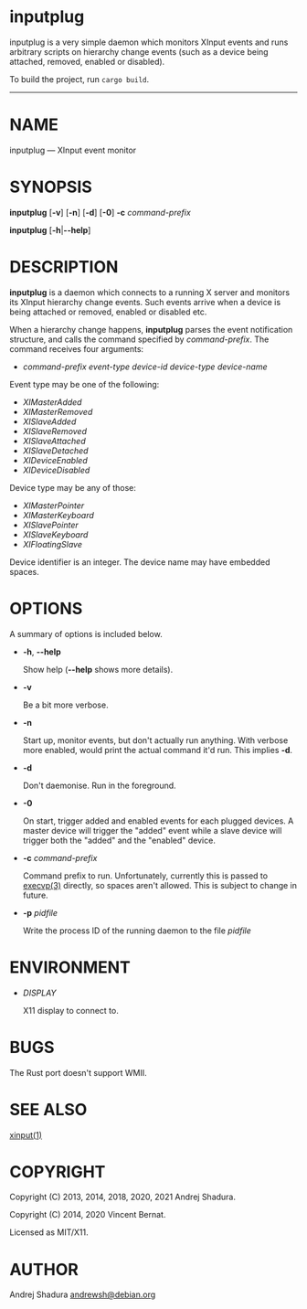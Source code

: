 inputplug
=========

inputplug is a very simple daemon which monitors XInput events and runs
arbitrary scripts on hierarchy change events (such as a device being
attached, removed, enabled or disabled).

To build the project, run `cargo build`.

* * *

# NAME

inputplug — XInput event monitor

# SYNOPSIS

**inputplug** \[**-v**\] \[**-n**\] \[**-d**\] \[**-0**\] **-c** _command-prefix_

**inputplug** \[**-h**|**--help**\]

# DESCRIPTION

**inputplug** is a daemon which connects to a running X server
and monitors its XInput hierarchy change events. Such events arrive
when a device is being attached or removed, enabled or disabled etc.

When a hierarchy change happens, **inputplug** parses the event notification
structure, and calls the command specified by _command-prefix_. The command
receives four arguments:

* _command-prefix_ _event-type_ _device-id_ _device-type_ _device-name_

Event type may be one of the following:

* _XIMasterAdded_
* _XIMasterRemoved_
* _XISlaveAdded_
* _XISlaveRemoved_
* _XISlaveAttached_
* _XISlaveDetached_
* _XIDeviceEnabled_
* _XIDeviceDisabled_

Device type may be any of those:

* _XIMasterPointer_
* _XIMasterKeyboard_
* _XISlavePointer_
* _XISlaveKeyboard_
* _XIFloatingSlave_

Device identifier is an integer. The device name may have embedded spaces.

# OPTIONS

A summary of options is included below.

* **-h**, **--help**

    Show help (**--help** shows more details).

* **-v**

    Be a bit more verbose.

* **-n**

    Start up, monitor events, but don't actually run anything.
    With verbose more enabled, would print the actual command it'd
    run. This implies **-d**.

* **-d**

    Don't daemonise. Run in the foreground.

* **-0**

    On start, trigger added and enabled events for each plugged devices. A
    master device will trigger the "added" event while a slave device will
    trigger both the "added" and the "enabled" device.

* **-c** _command-prefix_

    Command prefix to run. Unfortunately, currently this is passed to
    [execvp(3)](http://manpages.debian.org/execvp) directly, so spaces aren't allowed. This is subject to
    change in future.

* **-p** _pidfile_

    Write the process ID of the running daemon to the file _pidfile_

# ENVIRONMENT

* _DISPLAY_

    X11 display to connect to.

# BUGS

The Rust port doesn't support WMII.

# SEE ALSO

[xinput(1)](http://manpages.debian.org/xinput)

# COPYRIGHT

Copyright (C) 2013, 2014, 2018, 2020, 2021 Andrej Shadura.

Copyright (C) 2014, 2020 Vincent Bernat.

Licensed as MIT/X11.

# AUTHOR

Andrej Shadura <andrewsh@debian.org>
